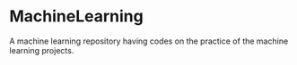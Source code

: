 # MachineLearning
A machine learning repository having codes on the practice of the machine learning projects.
